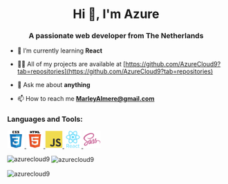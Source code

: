 <h1 align="center">Hi 👋, I'm Azure</h1>
<h3 align="center">A passionate web developer from The Netherlands</h3>

- 🌱 I’m currently learning **React**

- 👨‍💻 All of my projects are available at [https://github.com/AzureCloud9?tab=repositories](https://github.com/AzureCloud9?tab=repositories)

- 💬 Ask me about **anything**

- 📫 How to reach me **MarleyAlmere@gmail.com**


<p align="left">
</p>

<h3 align="left">Languages and Tools:</h3>
<p align="left"> <a href="https://www.w3schools.com/css/" target="_blank" rel="noreferrer"> <img src="https://raw.githubusercontent.com/devicons/devicon/master/icons/css3/css3-original-wordmark.svg" alt="css3" width="40" height="40"/> </a> <a href="https://www.w3.org/html/" target="_blank" rel="noreferrer"> <img src="https://raw.githubusercontent.com/devicons/devicon/master/icons/html5/html5-original-wordmark.svg" alt="html5" width="40" height="40"/> </a> <a href="https://developer.mozilla.org/en-US/docs/Web/JavaScript" target="_blank" rel="noreferrer"> <img src="https://raw.githubusercontent.com/devicons/devicon/master/icons/javascript/javascript-original.svg" alt="javascript" width="40" height="40"/> </a> <a href="https://reactjs.org/" target="_blank" rel="noreferrer"> <img src="https://raw.githubusercontent.com/devicons/devicon/master/icons/react/react-original-wordmark.svg" alt="react" width="40" height="40"/> </a> <a href="https://sass-lang.com" target="_blank" rel="noreferrer"> <img src="https://raw.githubusercontent.com/devicons/devicon/master/icons/sass/sass-original.svg" alt="sass" width="40" height="40"/> </a> </p>

<p><img align="left" src="https://github-readme-stats.vercel.app/api/top-langs?username=azurecloud9&show_icons=true&locale=en&layout=compact" alt="azurecloud9" /></p>

<p>&nbsp;<img align="center" src="https://github-readme-stats.vercel.app/api?username=azurecloud9&show_icons=true&locale=en" alt="azurecloud9" /></p>

<p><img align="center" src="https://github-readme-streak-stats.herokuapp.com/?user=azurecloud9&" alt="azurecloud9" /></p>

